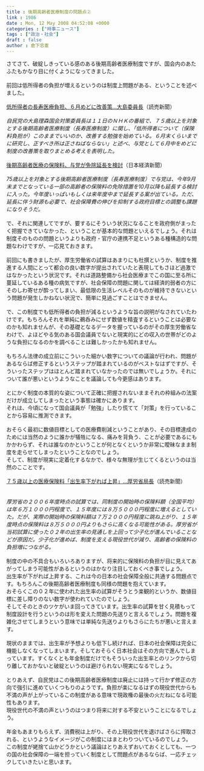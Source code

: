 ```yaml
---
title : 後期高齢者医療制度の問題点②
link : 1986
date : Mon, 12 May 2008 04:52:08 +0000
categories : ["時事ニュース"]
tags : ["政治・社会"]
draft : false
author : 倉下忠憲
---
```


さてさて、破綻しきっている感のある後期高齢者医療制度ですが、国会内のあたふたもかなり目に付くようになってきました。<BR><BR>前回は低所得者の負担が増えるというのは制度上問題がある、ということを述べました。<BR><BR><A HREF="http://www.yomiuri.co.jp/politics/news/20080511-OYT1T00459.htm" TARGET="_blank">低所得者の長寿医療負担、６月めどに改善策…大島委員長</A>（読売新聞）<BR><BR><I>自民党の大島理森国会対策委員長は１１日のＮＨＫの番組で、７５歳以上を対象とする後期高齢者医療制度（長寿医療制度）に関し、「低所得者について（保険料負担が）このままでいいのか、改善する勉強を始めている。６月末くらいまでに研究し、正すべき所は正さねばならない」と述べ、与党として６月中をめどに制度の改善策を取りまとめる考えを表明した。</I><BR><BR><A HREF="http://www.nikkei.co.jp/news/main/20080512AT3S1100O11052008.html" TARGET="_blank">後期高齢者医療の保険料、与党が免除延長を検討</A>（日本経済新聞）<BR><BR><I>75歳以上を対象とする後期高齢者医療制度（長寿医療制度）で与党は、今年9月末までとなっている一部の高齢者の保険料の免除措置を10月以降も延長する検討に入った。今年度いっぱいもしくは来年度中まで延長する案が出ている。ただ、延長に伴う財源も必要で、社会保障費の伸びを抑制する政府目標との調整も課題になりそうだ。 </I><BR><BR>で、それに関連してですが、要するにそういう状況になることを政府側がまったく把握できていなかった、ということが基本的な問題といえるでしょう。それは制度そのものの問題というよりも政府・官庁の連携不足というある種構造的な問題なわけですが、一応見ておきます。<BR><BR>前回にも書きましたが、厚生労働省の試算はあまりにも杜撰というか、制度を推進する人間にとって都合の良い数字が提出されていたと表現してもさほど過激ではなかったという状況です。それは道路整備から社会医療までこの国に至る所に蔓延しているある種の病気ですが、社会保障の問題に関しては経済的弱者の方にそのしわ寄せが酔ってしまい、最低限の生活レベルそのものが維持できないという問題が発生しかねない状況で、簡単に見過ごすことはできません。<BR><BR>で、この制度でも低所得者の負担が減るというような旨の説明がなされていたわけです。もちろんそれを単純に鵜呑みにせず数値を精査するということは必要なのかも知れませんが、その基礎となるデータを握っているのがその厚生労働省なわけで、よほどやる気のある国会議員でないと現実的にどの収入の世帯がどのような負担になるのかを調べることは難しかったかも知れません。<BR><BR>もちろん法律の成立前にこういった細かい数字についての議論が行われ、問題があるならば修正するというステップが踏まれているのがベストなはずですが、そういったステップはほとんど踏まれていなかったのでは無いでしょうか。それについて誰が悪いというようなことを議論しても今更感はあります。<BR><BR>とにかく制度の本質的な姿について正確に把握されないままそれの枠組みの法案だけが成立してしまったという事態は確かにあります。<BR>それは、今頃になって国会議員が「勉強」したり慌てて「対策」を行っていることから容易に推測できます。<BR><BR>おそらく最初に数値目標としての医療費削減ということがあり、その目標達成のためには当然のように誰かが犠牲になる、痛みを背負う、ことが必要であるにもかかわらず、それは誰なのかということが何となくというか非常に曖昧なまま制度を走らせてしまったということなのでしょう。<BR>そして、制度が現実に定着化するなかで、様々な無理が生じてくるというのは当然のこことです。<BR><BR><A HREF="http://www.yomiuri.co.jp/politics/news/20080428-OYT1T00615.htm" TARGET="_blank">７５歳以上の医療保険料「出生率下がれば上昇」…厚労省局長</A>（読売新聞）<BR><BR><I><BR>厚労省の２００６年度時点の試算では、同制度の開始時の保険料額（全国平均）は年６万１０００円程度で、１５年度には８万５０００円程度に増えるとしていた。だが、実際の開始時の保険料額は７万２０００円程度に跳ね上がり、１５年度時点の保険料は８万５０００円よりもさらに高くなる可能性がある。厚労省が当初試算に使った０２年の出生率の見通しを上回って少子化が進んでいることなどが原因だ。少子化が進めば、制度を支える現役世代が減り、高齢者の保険料の負担増につながる。</I><BR><BR>制度の中の不具合もいろいろありますが、将来的に保険料の負担が目に見えてあがってしまう可能性があるというのはかなり注目しておくべき事でしょう。<BR>出生率が下がれば上昇する、これは今の日本の社会保障全般に共通する問題点です。もちろんこの後期高齢者医療制度も同様の問題を抱えています。<BR>おそらくこの０２年に使われた出生率の試算がそうとう楽観的というか、数値目標に差し障りのない数字が使われていたのでしょう。<BR>そしてそのときのツケがいま回ってきています。出生率の試算を甘く見積もって制度設計を行うというのは形を変えた問題の先送りと言えるでしょう。問題を複雑化させてしまうという意味では単純な先送りよりもさらにたちが悪いと言えます。<BR><BR>現状のままでは、出生率が予想よりも低下し続ければ、日本の社会保障は完全に機能しなくなってしまいます。そしておそらく日本社会はその方向で進んでしまっています。すくなくとも年金制度だけでもそういった出生率とのリンクから切り離しておかないと破綻というのは避けられない現実になるでしょう。<BR><BR>とりあえず、自民党はこの後期高齢者医療制度は廃止には持って行かず修正の方向で強引に進めていくつもりのようです。負担が楽になるはずの現役世代からも不満の声が上がっているこの制度がある意味で現政権の最後の火だねになる可能性もあります。<BR>現役世代の不満の声というのはつまり将来に対する不安ということになるでしょう。<BR><BR>年金もあまりもらえず、消費税は上がり、その上現役世代を退けばさらに搾取される、というようなイメージがこの制度にはまとわりついているのでしょう。<BR>この制度が姥捨て山かどうかという議論はとりあえずおいておくとしても、一つの国の社会保障の一端を担っていく制度として問題点があるならば、一応チェックしていきたいと思います。<BR><br><br>
